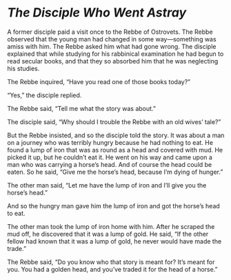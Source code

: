 # ***The Disciple Who Went Astray***



A former disciple paid a visit once to the Rebbe of Ostrovets. The Rebbe observed that the young man had changed in some way—something was amiss with him. The Rebbe asked him what had gone wrong. The disciple explained that while studying for his rabbinical examination he had begun to read secular books, and that they so absorbed him that he was neglecting his studies.

The Rebbe inquired, “Have you read one of those books today?”

“Yes,” the disciple replied.

The Rebbe said, “Tell me what the story was about.”

The disciple said, “Why should I trouble the Rebbe with an old wives’ tale?”

But the Rebbe insisted, and so the disciple told the story. It was about a man on a journey who was terribly hungry because he had nothing to eat. He found a lump of iron that was as round as a head and covered with mud. He picked it up, but he couldn’t eat it. He went on his way and came upon a man who was carrying a horse’s head. And of course the head could be eaten. So he said, “Give me the horse’s head, because I’m dying of hunger.”

The other man said, “Let me have the lump of iron and I’ll give you the horse’s head.”

And so the hungry man gave him the lump of iron and got the horse’s head to eat.

The other man took the lump of iron home with him. After he scraped the mud off, he discovered that it was a lump of gold. He said, “If the other fellow had known that it was a lump of gold, he never would have made the trade.”

The Rebbe said, “Do you know who that story is meant for? It’s meant for you. You had a golden head, and you’ve traded it for the head of a horse.”